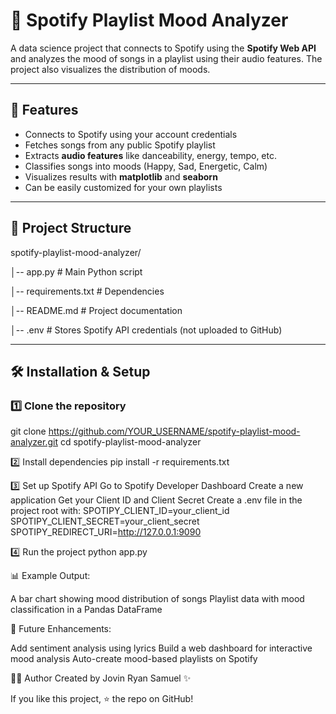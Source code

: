 # 🎵 Spotify Playlist Mood Analyzer

A data science project that connects to Spotify using the **Spotify Web API** and analyzes the mood of songs in a playlist using their audio features. The project also visualizes the distribution of moods.

---

## 🚀 Features
- Connects to Spotify using your account credentials
- Fetches songs from any public Spotify playlist
- Extracts **audio features** like danceability, energy, tempo, etc.
- Classifies songs into moods (Happy, Sad, Energetic, Calm)
- Visualizes results with **matplotlib** and **seaborn**
- Can be easily customized for your own playlists

---

## 📂 Project Structure
spotify-playlist-mood-analyzer/

│-- app.py # Main Python script

│-- requirements.txt # Dependencies

│-- README.md # Project documentation

│-- .env # Stores Spotify API credentials (not uploaded to GitHub)

---

## 🛠 Installation & Setup

### 1️⃣ Clone the repository

git clone https://github.com/YOUR_USERNAME/spotify-playlist-mood-analyzer.git
cd spotify-playlist-mood-analyzer

2️⃣ Install dependencies
pip install -r requirements.txt

3️⃣ Set up Spotify API
Go to Spotify Developer Dashboard
Create a new application
Get your Client ID and Client Secret
Create a .env file in the project root with:
SPOTIPY_CLIENT_ID=your_client_id
SPOTIPY_CLIENT_SECRET=your_client_secret
SPOTIPY_REDIRECT_URI=http://127.0.0.1:9090

4️⃣ Run the project
python app.py

📊 Example Output: 

A bar chart showing mood distribution of songs
Playlist data with mood classification in a Pandas DataFrame

🎯 Future Enhancements: 

Add sentiment analysis using lyrics
Build a web dashboard for interactive mood analysis
Auto-create mood-based playlists on Spotify

👨‍💻 Author
Created by Jovin Ryan Samuel ✨

If you like this project, ⭐ the repo on GitHub!
